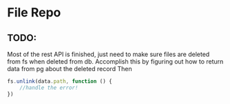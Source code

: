 # File Repo

## TODO:
Most of the rest API is finished, just need to make sure files are deleted from fs when deleted from db.
Accomplish this by figuring out how to return data from pg about the deleted record
Then 
```javascript
fs.unlink(data.path, function () {
	//handle the error!
})
```